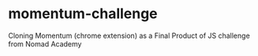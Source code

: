 # momentum-challenge
Cloning Momentum (chrome extension) as a Final Product of JS challenge from Nomad Academy
